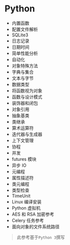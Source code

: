 # Python

- 内置函数
- 配置文件解析
- SQLite3
- 日志记录
- 日期时间
- 简单性能分析
- 自动化
- 对象特殊方法
- 字典与集合
- 文本与字节
- 数据类型
- 将函数视为对象
- 函数与设计模式
- 装饰器和闭包
- 对象引用
- 抽象基类
- 类继承
- 算术运算符
- 迭代器与生成器
- 上下文管理
- 协程
- 并发
- futures 模块
- 异步 IO
- 元编程
- 属性描述符
- 类元编程
- 类型检查
- TimeUnit
- Linux 编译安装
- Python 虚拟机
- AES 和 RSA 加密参考
- Celery 任务参考
- 面向对象的文件系统路径

> 此参考基于`Python 3`撰写
